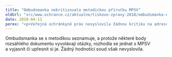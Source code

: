 ```yaml
---
title: "Ombudsmanka nekritizovala metodickou příručku MPSV"
oldUrl: "src/www.ochrance.cz/aktualne/tiskove-zpravy-2018/ombudsmanka-nekritizovala-metodickou-prirucku-mpsv"
date: 2018-04-11
perex: "<p>Veřejná ochránkyně práv nevyslovila žádnou kritiku na adresu metodické příručky MPSV pro kurátory pro děti a mládež, jak nepravdivě uvedl v titulku zprávy 9. dubna server idnes.cz.</p>"
---
```


<!-- imported from the old website -->

<p>Ombudsmanka se s metodikou seznamuje, a protože některé body rozsáhlého dokumentu vyvolávají otázky, rozhodla se jednat s MPSV a vyjasnit či upřesnit si je. Žádný hodnotící soud však nevyslovila.</p>
